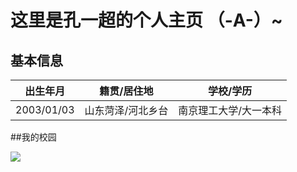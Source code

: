 # 这里是孔一超的个人主页 （-A-）~
## 基本信息
出生年月|籍贯/居住地|学校/学历 
--------|-----------|--------- 
2003/01/03|山东菏泽/河北乡台|南京理工大学/大一本科 
##我的校园

![](http://m.qpic.cn/psc?/V52EhUgX0YboDE1ze2qB0GEYU82zqMdY/ruAMsa53pVQWN7FLK88i5gYaCTmWW5H3wrnmLFjEyJ8jbkT0BTDVEeBkZ26u57CFcKKNqd0uPHC.tdcCunHTZpLRhomaNYKe.NqeYxA.BZg!/b&bo=VQhABgAAAAADBzk!&rf=viewer_4)



